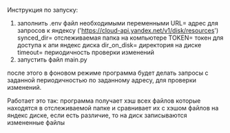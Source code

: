 Инструкция по запуску:
1. заполнить .env файл необходимыми переменными
URL= адрес для запросов к яндексу ('https://cloud-api.yandex.net/v1/disk/resources')
synced_dir= отслеживаемая папка на компьютере
TOKEN= токен для доступа к апи яндекс диска
dir_on_disk= директория на диске
timeout= периодичность проверки изменений
2. запустить файл main.py
 
после этого в фоновом режиме программа будет делать запросы с заданной периодичностью по заданному адресу,
для проверки изменений. 

Работает это так:
программа получает хэш всех файлов которые находятся в отслеживаемой папке и сравнивает их
с хэшом файлов на яндекс диске, если есть различие, то на диск записываются измененные файлы
